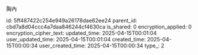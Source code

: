 胸內



id: 5ff487422c254e949a26178dae62ee24
parent_id: cbd7a8d04ccc4a7daa846244cf4630ca
is_shared: 0
encryption_applied: 0
encryption_cipher_text: 
updated_time: 2025-04-15T00:01:04
user_updated_time: 2025-04-15T00:01:04
created_time: 2025-04-15T00:00:34
user_created_time: 2025-04-15T00:00:34
type_: 2